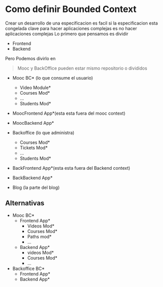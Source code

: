 # Como definir Bounded Context

Crear un desarrollo de una especificacion es facil si la especificacion esta congelada
clave para hacer aplicaciones complejas es no hacer aplicaciones complejas
Lo primero que pensamos es dividir
- Frontend
- Backend

Pero Podemos divirlo en


> Mooc y BackOffice pueden estar mismo repositorio o divididos

- Mooc BC* (lo que consume el usuario)
    - Video Module*
    - Courses Mod*
    - ...
    - Students Mod*
- MoocFrontend App*(esta esta fuera del mooc context)
- MoocBackend App*

- Backoffice (lo que administra)
    - Courses Mod*
    - Tickets Mod*
    - ...
    - Students Mod*
- BackFrontend App*(esta esta fuera del Backend context)
- BackBackend App*

- Blog (la parte del blog)

## Alternativas
- Mooc BC*
    - Frontend App*
        - Videos Mod*
        - Courses Mod*
        - Paths mod*
        - ...
    - Backend App*
        - videos Mod*
        - Courses Mod*
        - ...
- Backoffice BC*
    - Frontend App*
    - Backend App*